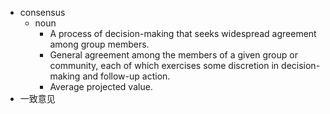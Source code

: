 - consensus
	- noun
		- A process of decision-making that seeks widespread agreement among group members.
		- General agreement among the members of a given group or community, each of which exercises some discretion in decision-making and follow-up action.
		- Average projected value.
- 一致意见